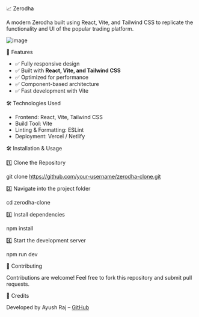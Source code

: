 📈 Zerodha 

A modern Zerodha built using React, Vite, and Tailwind CSS to replicate the functionality and UI of the popular trading platform.

![image](https://github.com/user-attachments/assets/b36c7619-fd97-4f13-9ffd-628c8a6c34ec)

🚀 Features
- ✅ Fully responsive design  
- ✅ Built with **React, Vite, and Tailwind CSS**  
- ✅ Optimized for performance  
- ✅ Component-based architecture  
- ✅ Fast development with Vite  

🛠️ Technologies Used
- Frontend: React, Vite, Tailwind CSS  
- Build Tool: Vite  
- Linting & Formatting: ESLint  
- Deployment: Vercel / Netlify  

🛠️ Installation & Usage

1️⃣ Clone the Repository

git clone https://github.com/your-username/zerodha-clone.git

2️⃣ Navigate into the project folder

cd zerodha-clone

3️⃣ Install dependencies

npm install

4️⃣ Start the development server

npm run dev

📝 Contributing

Contributions are welcome! Feel free to fork this repository and submit pull requests.

📜 Credits

Developed by Ayush Raj – [GitHub](https://github.com/Ayussh-Raj)
